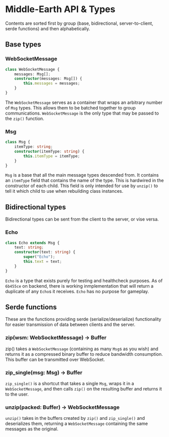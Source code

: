 # Middle-Earth API & Types
Contents are sorted first by group (base, bidirectional, server-to-client, serde functions) and then alphabetically.

## Base types

### WebSocketMessage

```ts
class WebSocketMessage {
    messages: Msg[];
    constructor(messages: Msg[]) {
        this.messages = messages;
    }
}
```
The `WebSocketMessage` serves as a container that wraps an arbitrary number of `Msg` types. This allows them to be batched together to group communications. `WebSocketMessage` is the only type that may be passed to the `zip()` function.

### Msg

```ts
class Msg {
    itemType: string;
    constructor(itemType: string) {
        this.itemType = itemType;
    }
}
```
`Msg` is a base that all the main message types descended from. It contains an `itemType` field that contains the name of the type. This is hardwired in the constructor of each child. This field is only intended for use by `unzip()` to tell it which child to use when rebuilding class instances.


## Bidirectional types
Bidirectional types can be sent from the client to the server, or vise versa.

### Echo 

```ts
class Echo extends Msg {
    text: string;
    constructor(text: string) {
        super("Echo");
        this.text = text;
    }
}
```
`Echo` is a type that exists purely for testing and healthcheck purposes. As of `6b455ce` on backend, there is working inmplementation that will return a duplicate of any `Echo`s it receives. `Echo` has no purpose for gameplay.

## Serde functions

These are the functions providing serde (serialize/deserialize) functionality for easier transmission of data between clients and the server.

### zip(wsm: WebSocketMessage) -> Buffer

zip() takes a `WebSocketMessage` (containing as many `Msg`s as you wish) and returns it as a compressed binary buffer to reduce bandwidth consumption. This buffer can be transmitted over WebSocket.

### zip_single(msg: Msg) -> Buffer

`zip_single()` is a shortcut that takes a single `Msg`, wraps it in a `WebSocketMessage`, and then calls `zip()` on the resulting buffer and returns it to the user.

### unzip(packed: Buffer) -> WebSocketMessage

`unzip()` takes in the buffers created by `zip()` and `zip_single()` and deserializes them, returning a `WebSocketMessage` containing the same messages as the original.

